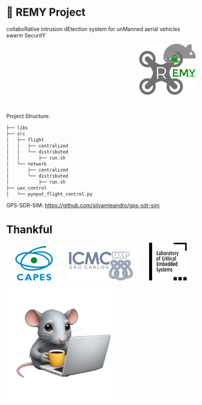 # 🐀 REMY Project
collaboRative intrusion dEtection system for unManned aerial vehicles swarm SecuritY

<p align="right">
  <img src="https://github.com/silvamleandro/remy-project/blob/main/imgs/remy_logo.png" width="150">
</p>

<br>

Project Structure:
```
├── libs
├── src
│   ├── flight
│   │   ├── centralized
│   │   └── distributed
│   │       ├── run.sh
│   └── network
│       ├── centralized
│       └── distributed
│           ├── run.sh
├── uav_control
│   └── pynput_flight_control.py
```

GPS-SDR-SIM: https://github.com/silvamleandro/gps-sdr-sim

# Thankful
<div align="center">
    <a href="https://www.gov.br/capes/pt-br" style="text-decoration: none;">
      <img src="https://github.com/silvamleandro/remy-project/blob/main/imgs/capes.png" width="100"/>
    </a>
    <td>&nbsp;&nbsp;&nbsp;&nbsp;&nbsp;&nbsp;&nbsp;&nbsp;&nbsp;</td>
    <a href="https://www.icmc.usp.br/" style="text-decoration: none;">
      <img src="https://github.com/silvamleandro/remy-project/blob/main/imgs/icmc_usp.png" width="170"/>
    </a>
    <td>&nbsp;&nbsp;&nbsp;&nbsp;&nbsp;&nbsp;&nbsp;&nbsp;&nbsp;</td>
    <a href="https://www.lsec.icmc.usp.br/" style="text-decoration: none;">
      <img src="https://github.com/silvamleandro/remy-project/blob/main/imgs/lsec_lab.png" width="100"/>
    </a>
</div>

<p align="left">
  <img src="https://github.com/silvamleandro/remy-project/blob/main/imgs/remy_mascot.png" width="300">
</p>
